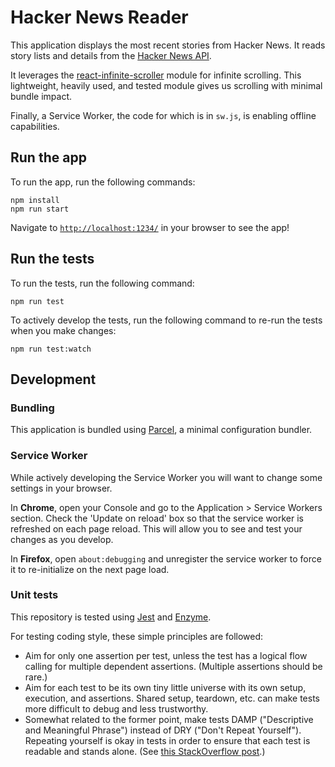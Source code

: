 # Hacker News Reader

This application displays the most recent stories from Hacker News. It reads story lists and details from the [Hacker News API](https://github.com/HackerNews/API).

It leverages the [react-infinite-scroller](https://www.npmjs.com/package/react-infinite-scroller) module for infinite scrolling. This lightweight, heavily used, and tested module gives us scrolling with minimal bundle impact.

Finally, a Service Worker, the code for which is in `sw.js`, is enabling offline capabilities. 

## Run the app

To run the app, run the following commands:
```
npm install
npm run start
```

Navigate to [`http://localhost:1234/`](http://localhost:1234/) in your browser to see the app!

## Run the tests

To run the tests, run the following command:
```
npm run test
```

To actively develop the tests, run the following command to re-run the tests when you make changes:
```
npm run test:watch
```

## Development

### Bundling

This application is bundled using [Parcel](https://parceljs.org/), a minimal configuration bundler.

### Service Worker

While actively developing the Service Worker you will want to change some settings in your browser.

In **Chrome**, open your Console and go to the Application > Service Workers section. Check the 'Update on reload' box so that the service worker is refreshed on each page reload. This will allow you to see and test your changes as you develop.

In **Firefox**, open `about:debugging` and unregister the service worker to force it to re-initialize on the next page load.

### Unit tests

This repository is tested using [Jest](https://jestjs.io/) and [Enzyme](https://github.com/enzymejs/enzyme).

For testing coding style, these simple principles are followed:
* Aim for only one assertion per test, unless the test has a logical flow calling for multiple dependent assertions. (Multiple assertions should be rare.)
* Aim for each test to be its own tiny little universe with its own setup, execution, and assertions. Shared setup, teardown, etc. can make tests more difficult to debug and less trustworthy.
* Somewhat related to the former point, make tests DAMP ("Descriptive and Meaningful Phrase") instead of DRY ("Don't Repeat Yourself"). Repeating yourself is okay in tests in order to ensure that each test is readable and stands alone. (See [this StackOverflow post](https://stackoverflow.com/questions/6453235/what-does-damp-not-dry-mean-when-talking-about-unit-tests).)
